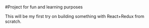 #Project for fun and learning purposes

This will be my first try on building something with React+Redux from scratch.